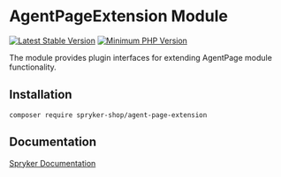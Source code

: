 # AgentPageExtension Module
[![Latest Stable Version](https://poser.pugx.org/spryker-shop/agent-page-extension/v/stable.svg)](https://packagist.org/packages/spryker-shop/agent-page-extension)
[![Minimum PHP Version](https://img.shields.io/badge/php-%3E%3D%208.0-8892BF.svg)](https://php.net/)

The module provides plugin interfaces for extending AgentPage module functionality.

## Installation

```
composer require spryker-shop/agent-page-extension
```

## Documentation

[Spryker Documentation](https://docs.spryker.com)
